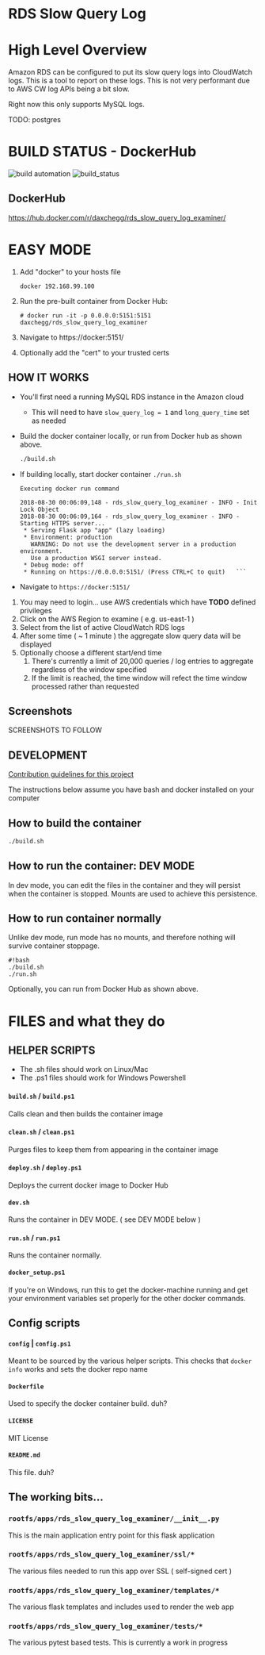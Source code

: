 # RDS Slow Query Log

High Level Overview
================================

Amazon RDS can be configured to put its slow query logs into CloudWatch logs.  This is a tool 
to report on these logs. This is not very performant due to AWS CW log APIs being a bit slow. 

Right now this only supports MySQL logs.  

TODO:  postgres

# BUILD STATUS - DockerHub

![build automation](https://img.shields.io/docker/automated/daxchegg/rds_slow_query_log_examiner.svg) ![build_status](https://img.shields.io/docker/build/daxchegg/rds_slow_query_log_examiner.svg)

## DockerHub

https://hub.docker.com/r/daxchegg/rds_slow_query_log_examiner/

# EASY MODE

1. Add "docker" to your hosts file
   ```
   docker 192.168.99.100
   ```
2. Run the pre-built container from Docker Hub:
   ```
   # docker run -it -p 0.0.0.0:5151:5151 daxchegg/rds_slow_query_log_examiner
   ```

3. Navigate to https://docker:5151/

4. Optionally add the "cert" to your trusted certs


## HOW IT WORKS

* You'll first need a running MySQL RDS instance in the Amazon cloud
  * This will need to have ```slow_query_log = 1``` and ```long_query_time``` set as needed

* Build the docker container locally, or run from Docker hub as shown above.

    ```bash
    ./build.sh
    ```

* If building locally, start docker container 
   ```./run.sh```<p> 
   ```
   Executing docker run command

   2018-08-30 00:06:09,148 - rds_slow_query_log_examiner - INFO - Init Lock Object
   2018-08-30 00:06:09,164 - rds_slow_query_log_examiner - INFO - Starting HTTPS server...
    * Serving Flask app "app" (lazy loading)
    * Environment: production
      WARNING: Do not use the development server in a production environment.
      Use a production WSGI server instead.
    * Debug mode: off
    * Running on https://0.0.0.0:5151/ (Press CTRL+C to quit)   ``` 
   ```

* Navigate to ```https://docker:5151/``` 

1. You may need to login... use AWS credentials which have **TODO** defined privileges
2. Click on the AWS Region to examine  ( e.g. us-east-1 )
3. Select from the list of active CloudWatch RDS logs
4. After some time ( ~ 1 minute ) the aggregate slow query data will be displayed
5. Optionally choose a different start/end time
   1. There's currently a limit of 20,000 queries  / log entries to aggregate regardless of the window specified
   2. If the limit is reached, the time window will refect the time window processed rather than requested

## Screenshots

SCREENSHOTS TO FOLLOW



## DEVELOPMENT

[Contribution guidelines for this project](CONTRIBUTING.md)

The instructions below assume you have bash and docker installed on your computer 

## How to build the container

```bash
./build.sh
```

## How to run the container: DEV MODE

In dev mode, you can edit the files in the container
and they will persist when the container is stopped.
Mounts are used to achieve this persistence.

## How to run container normally

Unlike dev mode, run mode has no mounts, and therefore
nothing will survive container stoppage.

```
#!bash
./build.sh
./run.sh
```

Optionally, you can run from Docker Hub as shown above.

# FILES and what they do

## HELPER SCRIPTS

* The .sh files should work on Linux/Mac 
* The .ps1 files should work for Windows Powershell

#### ```build.sh``` / ```build.ps1```

Calls clean and then builds the container image

#### ```clean.sh``` / ```clean.ps1```

Purges files to keep them from appearing in the container image

#### ```deploy.sh``` / ```deploy.ps1```

Deploys the current docker image to Docker Hub

#### ```dev.sh```

Runs the container in DEV MODE. ( see DEV MODE below )

#### ```run.sh``` / ```run.ps1```

Runs the container normally. 

#### ```docker_setup.ps1```

If you're on Windows, run this to get the docker-machine running
and get your environment variables set properly for the 
other docker commands.

## Config scripts

#### ```config``` | ```config.ps1```

Meant to be sourced by the various helper scripts.  This checks that 
``` docker info ``` works and sets the docker repo name

#### ```Dockerfile```

Used to specify the docker container build. duh?

#### ```LICENSE```

MIT License 

#### ```README.md```

This file. duh?

## The working bits...

### ```rootfs/apps/rds_slow_query_log_examiner/__init__.py```

This is the main application entry point for this flask application

### ```rootfs/apps/rds_slow_query_log_examiner/ssl/*```

The various files needed to run this app over SSL ( self-signed cert )

### ```rootfs/apps/rds_slow_query_log_examiner/templates/*```

The various flask templates and includes used to render the web app

### ```rootfs/apps/rds_slow_query_log_examiner/tests/*```

The various pytest based tests. This is currently a work in progress
